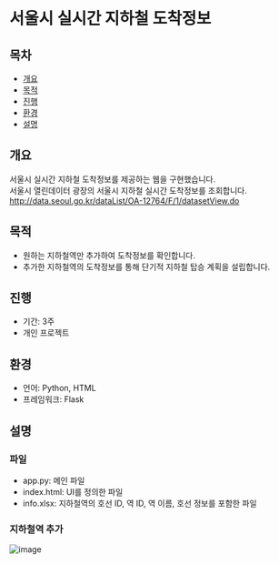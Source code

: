 # 서울시 실시간 지하철 도착정보

## 목차
- [개요](#개요)
- [목적](#목적)
- [진행](#진행)
- [환경](#환경)
- [설명](#설명)

## 개요
서울시 실시간 지하철 도착정보를 제공하는 웹을 구현했습니다.</br>
서울시 열린데이터 광장의 서울시 지하철 실시간 도착정보를 조회합니다.</br>
http://data.seoul.go.kr/dataList/OA-12764/F/1/datasetView.do</br>

## 목적
- 원하는 지하철역만 추가하여 도착정보를 확인합니다.</br>
- 추가한 지하철역의 도착정보를 통해 단기적 지하철 탑승 계획을 설립합니다.</br>

## 진행
- 기간: 3주</br>
- 개인 프로젝트</br>

## 환경
- 언어: Python, HTML
- 프레임워크: Flask

## 설명
### 파일
- app.py: 메인 파일
- index.html: UI를 정의한 파일
- info.xlsx: 지하철역의 호선 ID, 역 ID, 역 이름, 호선 정보를 포함한 파일

### 지하철역 추가
![image](https://github.com/user-attachments/assets/bd47ec33-259c-4628-bb54-2419e91bc01a)

